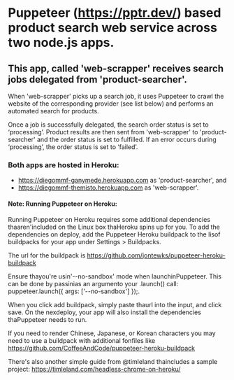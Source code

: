 # Puppeteer (https://pptr.dev/) based product search web service across two node.js apps.

## This app, called 'web-scrapper' receives search jobs delegated from 'product-searcher'.

When 'web-scrapper' picks up a search job, it uses Puppeteer to crawl the website of the corresponding provider (see list below) and performs an automated search for products.

Once a job is successfully delegated, the search order status is set to ‘processing’. Product results are then sent from 'web-scrapper' to 'product-searcher' and the order status is set to fulfilled. If an error occurs during ‘processing’, the order status is set to ‘failed’.

### Both apps are hosted in Heroku:
- https://diegommf-ganymede.herokuapp.com as 'product-searcher', and
- https://diegommf-themisto.herokuapp.com as 'web-scrapper'.

#### Note: Running Puppeteer on Heroku:

Running Puppeteer on Heroku requires some additional dependencies thaaren'included on the Linux box thaHeroku spins up for you. To add the dependencies on deploy, add the Puppeteer Heroku buildpack to the lisof buildpacks for your app under Settings > Buildpacks. 

The url for the buildpack is https://github.com/jontewks/puppeteer-heroku-buildpack

Ensure thayou're usin'--no-sandbox' mode when launchinPuppeteer. This can be done by passinias an argumento your .launch() call: puppeteer.launch({ args: ['--no-sandbox'] });.

When you click add buildpack, simply paste thaurl into the input, and click save. On the nexdeploy, your app will also install the dependencies thaPuppeteer needs to run.

If you need to render Chinese, Japanese, or Korean characters you may need to use a buildpack with additional fonfiles like https://github.com/CoffeeAndCode/puppeteer-heroku-buildpack

There's also another simple guide from @timleland thaincludes a sample project: https://timleland.com/headless-chrome-on-heroku/
